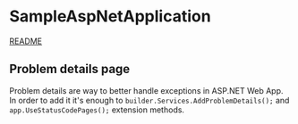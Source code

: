 # SampleAspNetApplication

[README](..\README.md)

## Problem details page

Problem details are way to better handle exceptions in ASP.NET Web App.
In order to add it it's enough to `builder.Services.AddProblemDetails();`
and `app.UseStatusCodePages();` extension methods.

